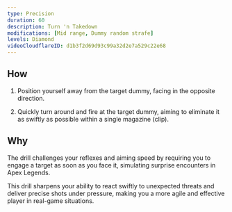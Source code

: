 ```yaml
---
type: Precision
duration: 60
description: Turn 'n Takedown
modifications: [Mid range, Dummy random strafe]
levels: Diamond
videoCloudflareID: d1b3f2d69d93c99a32d2e7a529c22e68
---
```


## How

1. Position yourself away from the target dummy, facing in the opposite direction.

2. Quickly turn around and fire at the target dummy, aiming to eliminate it as swiftly as possible within a single magazine (clip).

## Why

The drill challenges your reflexes and aiming speed by requiring you to engage a target as soon as you face it, simulating surprise encounters in Apex Legends.

This drill sharpens your ability to react swiftly to unexpected threats and deliver precise shots under pressure, making you a more agile and effective player in real-game situations.
